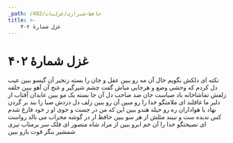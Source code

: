 ```yaml
---
_path: /حافظ-شیرازی/غزلیات/402
title: >-
    غزل شمارهٔ ۴۰۲
---
```

# غزل شمارهٔ ۴۰۲

نکته ای دلکش بگویم خال آن مه رو ببین
عقل و جان را بسته زنجیر آن گیسو ببین
عیب دل کردم که وحشی وضع و هرجایی مباش
گفت چشم شیرگیر و غنج آن آهو ببین
حلقه زلفش تماشاخانه باد صباست
جان صد صاحب دل آن جا بسته یک مو ببین
عابدان آفتاب از دلبر ما غافلند
ای ملامتگو خدا را رو مبین آن رو ببین
زلف دل دزدش صبا را بند بر گردن نهاد
با هواداران ره رو حیله هندو ببین
این که من در جست و جوی او ز خود فارغ شدم
کس ندیده ست و نبیند مثلش از هر سو ببین
حافظ ار در گوشه محراب می نالد رواست
ای نصیحتگو خدا را آن خم ابرو ببین
از مراد شاه منصور ای فلک سر برمتاب
تیزی شمشیر بنگر قوت بازو ببین
